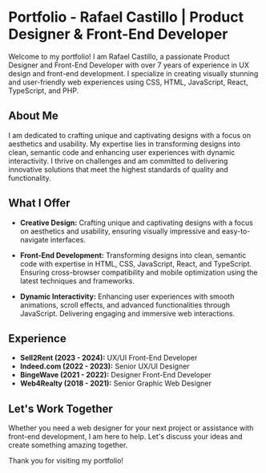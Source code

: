 # Portfolio - Rafael Castillo | Product Designer & Front-End Developer

Welcome to my portfolio! I am Rafael Castillo, a passionate Product Designer and Front-End Developer with over 7 years of experience in UX design and front-end development. I specialize in creating visually stunning and user-friendly web experiences using CSS, HTML, JavaScript, React, TypeScript, and PHP.

## About Me

I am dedicated to crafting unique and captivating designs with a focus on aesthetics and usability. My expertise lies in transforming designs into clean, semantic code and enhancing user experiences with dynamic interactivity. I thrive on challenges and am committed to delivering innovative solutions that meet the highest standards of quality and functionality.

## What I Offer

- **Creative Design:** Crafting unique and captivating designs with a focus on aesthetics and usability, ensuring visually impressive and easy-to-navigate interfaces.
  
- **Front-End Development:** Transforming designs into clean, semantic code with expertise in HTML, CSS, JavaScript, React, and TypeScript. Ensuring cross-browser compatibility and mobile optimization using the latest techniques and frameworks.
  
- **Dynamic Interactivity:** Enhancing user experiences with smooth animations, scroll effects, and advanced functionalities through JavaScript. Delivering engaging and immersive web interactions.

## Experience

- **Sell2Rent (2023 - 2024):** UX/UI Front-End Developer
- **Indeed.com (2022 - 2023):** Senior UX/UI Designer
- **BingeWave (2021 - 2022):** Designer Front-End Developer
- **Web4Realty (2018 - 2021):** Senior Graphic Web Designer

## Let's Work Together

Whether you need a web designer for your next project or assistance with front-end development, I am here to help. Let's discuss your ideas and create something amazing together.

Thank you for visiting my portfolio!
